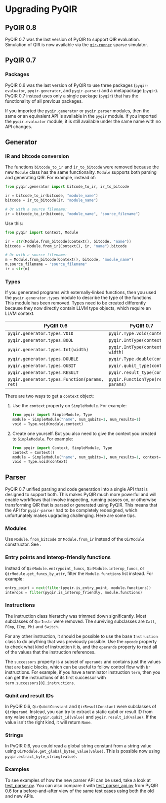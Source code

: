 # Upgrading PyQIR

## PyQIR 0.8

PyQIR 0.7 was the last version of PyQIR to support QIR evaluation. Simulation of QIR is now available via the [`qir-runner`](https://github.com/qir-alliance/qir-runner) sparse simulator.

## PyQIR 0.7

### Packages

PyQIR 0.6 was the last version of PyQIR to use three packages (`pyqir-evaluator`, `pyqir-generator`, and `pyqir-parser`) and a metapackage (`pyqir`).
PyQIR 0.7 instead uses only a single package (`pyqir`) that has the functionality of all previous packages.

If you imported the `pyqir.generator` or `pyqir.parser` modules, then the same or an equivalent API is available in the `pyqir` module.
If you imported the `pyqir.evaluator` module, it is still available under the same name with no API changes.

## Generator

### IR and bitcode conversion

The functions `bitcode_to_ir` and `ir_to_bitcode` were removed because the new `Module` class has the same functionality.
`Module` supports both parsing and generating QIR.
For example, instead of:

```python
from pyqir.generator import bitcode_to_ir, ir_to_bitcode

ir = bitcode_to_ir(bitcode, "module_name")
bitcode = ir_to_bitcode(ir, "module_name")

# Or with a source filename:
ir = bitcode_to_ir(bitcode, "module_name", "source_filename")
```

Use this:

```python
from pyqir import Context, Module

ir = str(Module.from_bitcode(Context(), bitcode, "name"))
bitcode = Module.from_ir(Context(), ir, "name").bitcode

# Or with a source filename:
m = Module.from_bitcode(Context(), bitcode, "module_name")
m.source_filename = "source_filename"
ir = str(m)
```

### Types

If you generated programs with externally-linked functions, then you used the `pyqir.generator.types` module to describe the type of the functions.
This module has been removed.
Types need to be created differently because they now directly contain LLVM type objects, which require an LLVM context.

| PyQIR 0.6                                     | PyQIR 0.7                         |
| --------------------------------------------- | --------------------------------- |
| `pyqir.generator.types.VOID`                  | `pyqir.Type.void(context)`        |
| `pyqir.generator.types.BOOL`                  | `pyqir.IntType(context, 1)`       |
| `pyqir.generator.types.Int(width)`            | `pyqir.IntType(context, width)`   |
| `pyqir.generator.types.DOUBLE`                | `pyqir.Type.double(context)`      |
| `pyqir.generator.types.QUBIT`                 | `pyqir.qubit_type(context)`       |
| `pyqir.generator.types.RESULT`                | `pyqir.result_type(context)`      |
| `pyqir.generator.types.Function(params, ret)` | `pyqir.FunctionType(ret, params)` |

There are two ways to get a `context` object:

1. Use the `context` property on `SimpleModule`.
   For example:

   ```python
   from pyqir import SimpleModule, Type
   module = SimpleModule("name", num_qubits=1, num_results=1)
   void = Type.void(module.context)
   ```

2. Create one yourself.
   But you also need to give the context you created to `SimpleModule`.
   For example:

   ```python
   from pyqir import Context, SimpleModule, Type
   context = Context()
   module = SimpleModule("name", num_qubits=1, num_results=1, context=context)
   void = Type.void(context)
   ```

## Parser

PyQIR 0.7 unified parsing and code generation into a single API that is designed to support both.
This makes PyQIR much more powerful and will enable workflows that involve inspecting, running passes on, or otherwise transforming QIR that is parsed or generated using PyQIR.
This means that the API for `pyqir-parser` had to be completely redesigned, which unfortunately makes upgrading challenging.
Here are some tips.

### Modules

Use `Module.from_bitcode` or `Module.from_ir` instead of the `QirModule` constructor.
See [](#ir-and-bitcode-conversion).

### Entry points and interop-friendly functions

Instead of `QirModule.entrypoint_funcs`, `QirModule.interop_funcs`, or `QirModule.get_funcs_by_attr`, filter the `Module.functions` list instead.
For example:

```python
entry_point = next(filter(pyqir.is_entry_point, module.functions))
interops = filter(pyqir.is_interop_friendly, module.functions)
```

### Instructions

The instruction class hierarchy was trimmed down significantly.
Most subclasses of `QirInstr` were removed.
The surviving subclasses are `Call`, `FCmp`, `ICmp`, `Phi` and `Switch`.

For any other instruction, it should be possible to use the base `Instruction` class to do anything that was previously possible.
Use the `opcode` property to check what kind of instruction it is, and the `operands` property to read all of the values that the instruction references.

The `successors` property is a subset of `operands` and contains just the values that are basic blocks, which can be useful to follow control flow with `br` instructions.
For example, if you have a terminator instruction `term`, then you can get the instructions of its first successor with `term.successors[0].instructions`.

### Qubit and result IDs

In PyQIR 0.6, `QirQubitConstant` and `QirResultConstant` were subclasses of `QirOperand`.
Instead, you can try to extract a static qubit or result ID from any value using `pyqir.qubit_id(value)` and `pyqir.result_id(value)`.
If the value isn't the right kind, it will return `None`.

### Strings

In PyQIR 0.6, you could read a global string constant from a string value using `QirModule.get_global_bytes_value(value)`.
This is possible now using `pyqir.extract_byte_string(value)`.

### Examples

To see examples of how the new parser API can be used, take a look at [test_parser.py](https://github.com/qir-alliance/pyqir/blob/53e4aebfdb456e9603fae28543a8391075021a9f/pyqir/tests/test_parser.py).
You can also compare it with [test_parser_api.py](https://github.com/qir-alliance/pyqir/blob/v0.6.2/pyqir-parser/tests/test_parser_api.py) from PyQIR 0.6 for a before-and-after view of the same test cases using both the old and new APIs.
